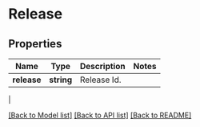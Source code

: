 # Release

## Properties
Name | Type | Description | Notes
------------ | ------------- | ------------- | -------------
**release** | **string** | Release Id.
 | 

[[Back to Model list]](../README.md#documentation-for-models) [[Back to API list]](../README.md#documentation-for-api-endpoints) [[Back to README]](../README.md)

